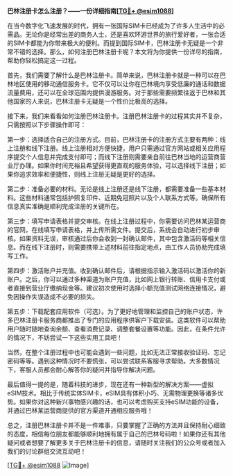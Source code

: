 **巴林注册卡怎么注册？——一份详细指南[[TG💪+ @esim1088](https://t.me/s/esim1088)]**

在当今数字化飞速发展的时代，拥有一张国际SIM卡已经成为了许多人生活中的必需品。无论你是经常出差的商务人士，还是喜欢环游世界的旅行爱好者，一张合适的SIM卡都能为你带来极大的便利。而提到国际SIM卡，巴林注册卡无疑是一个非常不错的选择。那么，如何注册巴林注册卡呢？本文将为你提供一份详尽的指南，帮助你轻松搞定这一过程。

首先，我们需要了解什么是巴林注册卡。简单来说，巴林注册卡就是一种可以在巴林地区使用的移动通信服务卡。它不仅可以让你在巴林境内享受低廉的通话和数据流量费用，还可以在全球范围内提供漫游服务。对于那些需要频繁往返于巴林和其他国家的人来说，巴林注册卡无疑是一个性价比极高的选择。

接下来，我们来看看如何注册巴林注册卡。注册巴林注册卡的过程其实并不复杂，只需按照以下步骤操作即可：

第一步：选择适合自己的注册方式。目前，巴林注册卡的注册方式主要有两种：线上注册和线下注册。线上注册相对方便快捷，用户只需通过官方网站或相关应用程序提交个人信息并完成支付即可；而线下注册则需要亲自前往巴林当地的运营商营业厅办理。如果你时间充裕且希望获得更直观的服务体验，可以选择线下注册；如果你追求效率和便捷性，则线上注册无疑是更好的选择。

第二步：准备必要的材料。无论是线上注册还是线下注册，都需要准备一些基本材料。这些材料通常包括护照复印件、近期免冠照片以及个人联系方式等。确保所有信息真实准确是顺利完成注册的关键所在。

第三步：填写申请表格并提交审核。在线上注册过程中，你需要访问巴林某运营商的官网，在线填写申请表格，并上传所需文件。提交后，系统会自动进行初步审核。如果资料无误，审核通过后你会收到一封确认邮件，其中包含激活码等相关信息。而在线下注册时，则需要携带上述材料前往指定地点，由工作人员协助完成填写工作。

第四步：激活账户并充值。收到确认邮件后，请根据指示输入激活码以激活你的新账户。之后，你可以通过多种渠道为账户充值，比如网上银行转账、信用卡支付或者直接到营业厅缴纳现金等。建议初次使用时选择小额充值测试网络连接情况，避免因操作失误造成不必要的损失。

第五步：下载配套应用软件（可选）。为了更好地管理和监控自己的账户状态，许多巴林注册卡服务商都推出了专门的应用程序供客户下载安装。这类软件可以帮助用户随时随地查询余额、查看消费记录、调整套餐设置等功能。因此，在条件允许的情况下，不妨尝试一下这些实用工具吧！

当然，在整个注册过程中也可能会遇到一些问题，比如无法正常接收验证码、忘记密码等等。遇到这种情况时不要慌张，可以尝试联系客服寻求帮助。大多数情况下，客服人员都会耐心解答你的疑问并指导你解决问题。

最后值得一提的是，随着科技的进步，现在还有一种新型的解决方案——虚拟eSIM技术。相比于传统实体SIM卡，eSIM具有体积小巧、无需物理更换等诸多优势。如果你对这种新兴事物感兴趣的话，也可以考虑购买支持eSIM功能的设备，并通过巴林某运营商提供的官方渠道开通相应服务哦！

总之，注册巴林注册卡并不是一件难事，只要掌握了正确的方法并且保持耐心细致的态度，相信每位朋友都能够顺利地拥有属于自己的巴林号码啦！如果你还有其他疑问或者想要了解更多关于巴林注册卡的信息，请随时关注我们的公众号或者加入我们的讨论群组交流互动吧！

[[TG💪+ @esim1088](https://t.me/s/esim1088) ![Image](https://i.postimg.cc/4NQfJmqS/Snipaste-2025-05-13-00-14-12.png)]